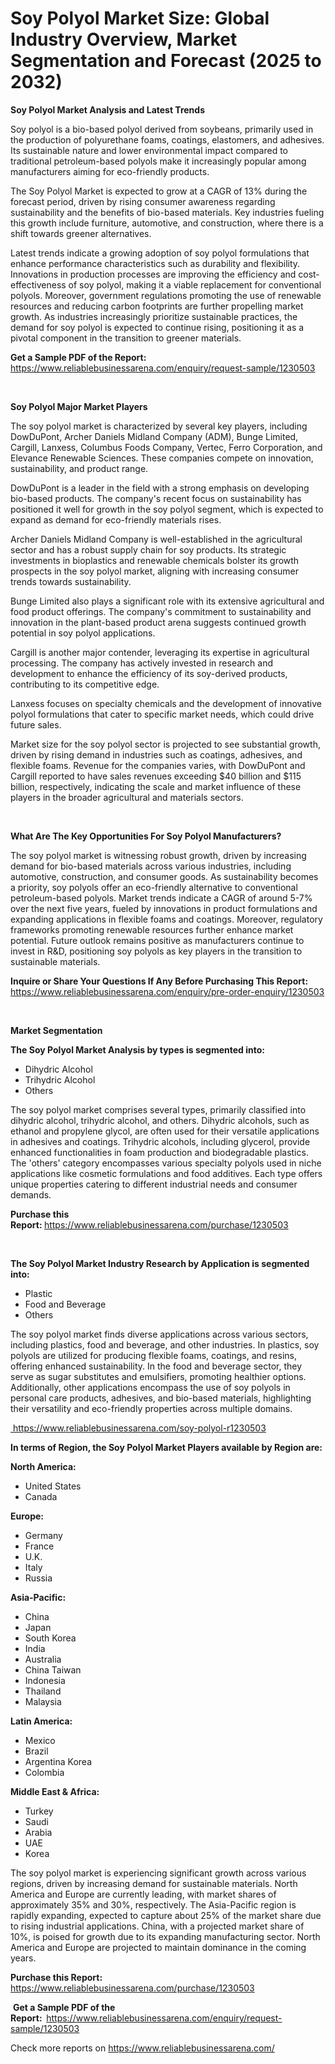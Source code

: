 <p><h1>Soy Polyol Market Size: Global Industry Overview, Market Segmentation and Forecast (2025 to 2032)</h1></p><p><strong>Soy Polyol Market Analysis and Latest Trends</strong></p>
<p><p>Soy polyol is a bio-based polyol derived from soybeans, primarily used in the production of polyurethane foams, coatings, elastomers, and adhesives. Its sustainable nature and lower environmental impact compared to traditional petroleum-based polyols make it increasingly popular among manufacturers aiming for eco-friendly products.</p><p>The Soy Polyol Market is expected to grow at a CAGR of 13% during the forecast period, driven by rising consumer awareness regarding sustainability and the benefits of bio-based materials. Key industries fueling this growth include furniture, automotive, and construction, where there is a shift towards greener alternatives.</p><p>Latest trends indicate a growing adoption of soy polyol formulations that enhance performance characteristics such as durability and flexibility. Innovations in production processes are improving the efficiency and cost-effectiveness of soy polyol, making it a viable replacement for conventional polyols. Moreover, government regulations promoting the use of renewable resources and reducing carbon footprints are further propelling market growth. As industries increasingly prioritize sustainable practices, the demand for soy polyol is expected to continue rising, positioning it as a pivotal component in the transition to greener materials.</p></p>
<p><strong>Get a Sample PDF of the Report:&nbsp;</strong> <a href="https://www.reliablebusinessarena.com/enquiry/request-sample/1230503?utm_campaign=2146&utm_medium=2&utm_source=Github&utm_content=ia&utm_term=01042025&utm_id=soy-polyol">https://www.reliablebusinessarena.com/enquiry/request-sample/1230503</a></p>
<p>&nbsp;</p>
<p><strong>Soy Polyol Major Market Players</strong></p>
<p><p>The soy polyol market is characterized by several key players, including DowDuPont, Archer Daniels Midland Company (ADM), Bunge Limited, Cargill, Lanxess, Columbus Foods Company, Vertec, Ferro Corporation, and Elevance Renewable Sciences. These companies compete on innovation, sustainability, and product range.</p><p>DowDuPont is a leader in the field with a strong emphasis on developing bio-based products. The company's recent focus on sustainability has positioned it well for growth in the soy polyol segment, which is expected to expand as demand for eco-friendly materials rises.</p><p>Archer Daniels Midland Company is well-established in the agricultural sector and has a robust supply chain for soy products. Its strategic investments in bioplastics and renewable chemicals bolster its growth prospects in the soy polyol market, aligning with increasing consumer trends towards sustainability.</p><p>Bunge Limited also plays a significant role with its extensive agricultural and food product offerings. The company's commitment to sustainability and innovation in the plant-based product arena suggests continued growth potential in soy polyol applications.</p><p>Cargill is another major contender, leveraging its expertise in agricultural processing. The company has actively invested in research and development to enhance the efficiency of its soy-derived products, contributing to its competitive edge.</p><p>Lanxess focuses on specialty chemicals and the development of innovative polyol formulations that cater to specific market needs, which could drive future sales.</p><p>Market size for the soy polyol sector is projected to see substantial growth, driven by rising demand in industries such as coatings, adhesives, and flexible foams. Revenue for the companies varies, with DowDuPont and Cargill reported to have sales revenues exceeding $40 billion and $115 billion, respectively, indicating the scale and market influence of these players in the broader agricultural and materials sectors.</p></p>
<p>&nbsp;</p>
<p><strong>What Are The Key Opportunities For Soy Polyol Manufacturers?</strong></p>
<p><p>The soy polyol market is witnessing robust growth, driven by increasing demand for bio-based materials across various industries, including automotive, construction, and consumer goods. As sustainability becomes a priority, soy polyols offer an eco-friendly alternative to conventional petroleum-based polyols. Market trends indicate a CAGR of around 5-7% over the next five years, fueled by innovations in product formulations and expanding applications in flexible foams and coatings. Moreover, regulatory frameworks promoting renewable resources further enhance market potential. Future outlook remains positive as manufacturers continue to invest in R&D, positioning soy polyols as key players in the transition to sustainable materials.</p></p>
<p><strong>Inquire or Share Your Questions If Any Before Purchasing This Report:</strong> <a href="https://www.reliablebusinessarena.com/enquiry/pre-order-enquiry/1230503?utm_campaign=2146&utm_medium=2&utm_source=Github&utm_content=ia&utm_term=01042025&utm_id=soy-polyol">https://www.reliablebusinessarena.com/enquiry/pre-order-enquiry/1230503</a></p>
<p>&nbsp;</p>
<p><strong>Market Segmentation</strong></p>
<p><strong>The Soy Polyol Market Analysis by types is segmented into:</strong></p>
<p><ul><li>Dihydric Alcohol</li><li>Trihydric Alcohol</li><li>Others</li></ul></p>
<p><p>The soy polyol market comprises several types, primarily classified into dihydric alcohol, trihydric alcohol, and others. Dihydric alcohols, such as ethanol and propylene glycol, are often used for their versatile applications in adhesives and coatings. Trihydric alcohols, including glycerol, provide enhanced functionalities in foam production and biodegradable plastics. The 'others' category encompasses various specialty polyols used in niche applications like cosmetic formulations and food additives. Each type offers unique properties catering to different industrial needs and consumer demands.</p></p>
<p><strong>Purchase this Report:&nbsp;</strong><a href="https://www.reliablebusinessarena.com/purchase/1230503?utm_campaign=2146&utm_medium=2&utm_source=Github&utm_content=ia&utm_term=01042025&utm_id=soy-polyol">https://www.reliablebusinessarena.com/purchase/1230503</a></p>
<p>&nbsp;</p>
<p><strong>The Soy Polyol Market Industry Research by Application is segmented into:</strong></p>
<p><ul><li>Plastic</li><li>Food and Beverage</li><li>Others</li></ul></p>
<p><p>The soy polyol market finds diverse applications across various sectors, including plastics, food and beverage, and other industries. In plastics, soy polyols are utilized for producing flexible foams, coatings, and resins, offering enhanced sustainability. In the food and beverage sector, they serve as sugar substitutes and emulsifiers, promoting healthier options. Additionally, other applications encompass the use of soy polyols in personal care products, adhesives, and bio-based materials, highlighting their versatility and eco-friendly properties across multiple domains.</p></p>
<p><a href="https://www.reliablebusinessarena.com/soy-polyol-r1230503?utm_campaign=2146&utm_medium=2&utm_source=Github&utm_content=ia&utm_term=01042025&utm_id=soy-polyol">&nbsp;https://www.reliablebusinessarena.com/soy-polyol-r1230503</a></p>
<p><strong>In terms of Region, the Soy Polyol Market Players available by Region are:</strong></p>
<p>
    <p> <strong> North America: </strong>
        <ul>
            <li>United States</li>
            <li>Canada</li>
        </ul>
        </p> 
    <p> <strong> Europe: </strong>
        <ul>
            <li>Germany</li>
            <li>France</li>
            <li>U.K.</li>
            <li>Italy</li>
            <li>Russia</li>
        </ul>
        </p> 
    <p> <strong> Asia-Pacific: </strong>
        <ul>
            <li>China</li>
            <li>Japan</li>
            <li>South Korea</li>
            <li>India</li>
            <li>Australia</li>
            <li>China Taiwan</li>
            <li>Indonesia</li>
            <li>Thailand</li>
            <li>Malaysia</li>
        </ul>
        </p> 
    <p> <strong> Latin America: </strong>
        <ul>
            <li>Mexico</li>
            <li>Brazil</li>
            <li>Argentina Korea</li>
            <li>Colombia</li>
        </ul>
        </p> 
    <p> <strong> Middle East & Africa: </strong>
        <ul>
            <li>Turkey</li>
            <li>Saudi</li>
            <li>Arabia</li>
            <li>UAE</li>
            <li>Korea</li>
        </ul>
    </p>
    </p>
<p><p>The soy polyol market is experiencing significant growth across various regions, driven by increasing demand for sustainable materials. North America and Europe are currently leading, with market shares of approximately 35% and 30%, respectively. The Asia-Pacific region is rapidly expanding, expected to capture about 25% of the market share due to rising industrial applications. China, with a projected market share of 10%, is poised for growth due to its expanding manufacturing sector. North America and Europe are projected to maintain dominance in the coming years.</p></p>
<p><strong>Purchase this Report: </strong><a href="https://www.reliablebusinessarena.com/purchase/1230503?utm_campaign=2146&utm_medium=2&utm_source=Github&utm_content=ia&utm_term=01042025&utm_id=soy-polyol">https://www.reliablebusinessarena.com/purchase/1230503</a></p>
<p>&nbsp;<strong>Get a Sample PDF of the Report:&nbsp;&nbsp;</strong><a href="https://www.reliablebusinessarena.com/enquiry/request-sample/1230503?utm_campaign=2146&utm_medium=2&utm_source=Github&utm_content=ia&utm_term=01042025&utm_id=soy-polyol">https://www.reliablebusinessarena.com/enquiry/request-sample/1230503</a></p>
<p><strong></strong></p>
<p>Check more reports on <a href="https://www.reliablebusinessarena.com/?utm_campaign=2146&utm_medium=2&utm_source=Github&utm_content=ia&utm_term=01042025&utm_id=soy-polyol">https://www.reliablebusinessarena.com/</a></p>